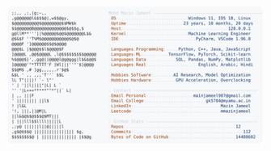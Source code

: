<picture>
  <source srcset="https://raw.githubusercontent.com/mmazinjameel/mmazinjameel/main/dark_mode.svg?v=1758773580" media="(prefers-color-scheme: dark)">
  <img src="https://raw.githubusercontent.com/mmazinjameel/mmazinjameel/main/light_mode.svg?v=1758773580">
</picture>
